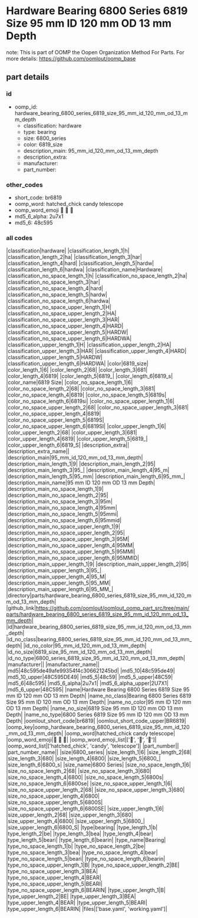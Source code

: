 # Hardware Bearing 6800 Series 6819 Size 95 mm ID 120 mm OD 13 mm Depth  

note: This is part of OOMP the Oopen Organization Method For Parts. For more details: https://github.com/oomlout/oomp_base

##  part details





### id
* oomp_id: hardware_bearing_6800_series_6819_size_95_mm_id_120_mm_od_13_mm_depth
  * classification: hardware
  * type: bearing
  * size: 6800_series
  * color: 6819_size
  * description_main: 95_mm_id_120_mm_od_13_mm_depth
  * description_extra: 
  * manufacturer: 
  * part_number: 

### other_codes
* short_code: br6819
* oomp_word: hatched_chick candy telescope
* oomp_word_emoji :hatched_chick: :candy: :telescope:
* md5_6_alpha: 2u7x1
* md5_6: 48c595

### all codes 
|classification|hardware|
|classification_length_1|h|
|classification_length_2|ha|
|classification_length_3|har|
|classification_length_4|hard|
|classification_length_5|hardw|
|classification_length_6|hardwa|
|classification_name|Hardware|
|classification_no_space_length_1|h|
|classification_no_space_length_2|ha|
|classification_no_space_length_3|har|
|classification_no_space_length_4|hard|
|classification_no_space_length_5|hardw|
|classification_no_space_length_6|hardwa|
|classification_no_space_upper_length_1|H|
|classification_no_space_upper_length_2|HA|
|classification_no_space_upper_length_3|HAR|
|classification_no_space_upper_length_4|HARD|
|classification_no_space_upper_length_5|HARDW|
|classification_no_space_upper_length_6|HARDWA|
|classification_upper_length_1|H|
|classification_upper_length_2|HA|
|classification_upper_length_3|HAR|
|classification_upper_length_4|HARD|
|classification_upper_length_5|HARDW|
|classification_upper_length_6|HARDWA|
|color|6819_size|
|color_length_1|6|
|color_length_2|68|
|color_length_3|681|
|color_length_4|6819|
|color_length_5|6819_|
|color_length_6|6819_s|
|color_name|6819 Size|
|color_no_space_length_1|6|
|color_no_space_length_2|68|
|color_no_space_length_3|681|
|color_no_space_length_4|6819|
|color_no_space_length_5|6819s|
|color_no_space_length_6|6819si|
|color_no_space_upper_length_1|6|
|color_no_space_upper_length_2|68|
|color_no_space_upper_length_3|681|
|color_no_space_upper_length_4|6819|
|color_no_space_upper_length_5|6819S|
|color_no_space_upper_length_6|6819SI|
|color_upper_length_1|6|
|color_upper_length_2|68|
|color_upper_length_3|681|
|color_upper_length_4|6819|
|color_upper_length_5|6819_|
|color_upper_length_6|6819_S|
|description_extra||
|description_extra_name||
|description_main|95_mm_id_120_mm_od_13_mm_depth|
|description_main_length_1|9|
|description_main_length_2|95|
|description_main_length_3|95_|
|description_main_length_4|95_m|
|description_main_length_5|95_mm|
|description_main_length_6|95_mm_|
|description_main_name|95 mm ID 120 mm OD 13 mm Depth|
|description_main_no_space_length_1|9|
|description_main_no_space_length_2|95|
|description_main_no_space_length_3|95m|
|description_main_no_space_length_4|95mm|
|description_main_no_space_length_5|95mmi|
|description_main_no_space_length_6|95mmid|
|description_main_no_space_upper_length_1|9|
|description_main_no_space_upper_length_2|95|
|description_main_no_space_upper_length_3|95M|
|description_main_no_space_upper_length_4|95MM|
|description_main_no_space_upper_length_5|95MMI|
|description_main_no_space_upper_length_6|95MMID|
|description_main_upper_length_1|9|
|description_main_upper_length_2|95|
|description_main_upper_length_3|95_|
|description_main_upper_length_4|95_M|
|description_main_upper_length_5|95_MM|
|description_main_upper_length_6|95_MM_|
|directory|parts/hardware_bearing_6800_series_6819_size_95_mm_id_120_mm_od_13_mm_depth|
|github_link|https://github.com/oomlout/oomlout_oomp_part_src/tree/main/parts/hardware_bearing_6800_series_6819_size_95_mm_id_120_mm_od_13_mm_depth|
|id|hardware_bearing_6800_series_6819_size_95_mm_id_120_mm_od_13_mm_depth|
|id_no_class|bearing_6800_series_6819_size_95_mm_id_120_mm_od_13_mm_depth|
|id_no_color|95_mm_id_120_mm_od_13_mm_depth|
|id_no_size|6819_size_95_mm_id_120_mm_od_13_mm_depth|
|id_no_type|6800_series_6819_size_95_mm_id_120_mm_od_13_mm_depth|
|manufacturer||
|manufacturer_name||
|md5|48c595de49afe99354f4c306621245bd|
|md5_10|48c595de49|
|md5_10_upper|48C595DE49|
|md5_5|48c59|
|md5_5_upper|48C59|
|md5_6|48c595|
|md5_6_alpha|2u7x1|
|md5_6_alpha_upper|2U7X1|
|md5_6_upper|48C595|
|name|Hardware Bearing 6800 Series 6819 Size 95 mm ID 120 mm OD 13 mm Depth|
|name_no_class|Bearing 6800 Series 6819 Size 95 mm ID 120 mm OD 13 mm Depth|
|name_no_color|95 mm ID 120 mm OD 13 mm Depth|
|name_no_size|6819 Size 95 mm ID 120 mm OD 13 mm Depth|
|name_no_type|6800 Series 6819 Size 95 mm ID 120 mm OD 13 mm Depth|
|oomlout_short_code|br6819|
|oomlout_short_code_upper|BR6819|
|oomp_key|oomp_hardware_bearing_6800_series_6819_size_95_mm_id_120_mm_od_13_mm_depth|
|oomp_word|hatched_chick candy telescope|
|oomp_word_emoji|:hatched_chick: :candy: :telescope:|
|oomp_word_emoji_list|[':hatched_chick:', ':candy:', ':telescope:']|
|oomp_word_list|['hatched_chick', 'candy', 'telescope']|
|part_number||
|part_number_name||
|size|6800_series|
|size_length_1|6|
|size_length_2|68|
|size_length_3|680|
|size_length_4|6800|
|size_length_5|6800_|
|size_length_6|6800_s|
|size_name|6800 Series|
|size_no_space_length_1|6|
|size_no_space_length_2|68|
|size_no_space_length_3|680|
|size_no_space_length_4|6800|
|size_no_space_length_5|6800s|
|size_no_space_length_6|6800se|
|size_no_space_upper_length_1|6|
|size_no_space_upper_length_2|68|
|size_no_space_upper_length_3|680|
|size_no_space_upper_length_4|6800|
|size_no_space_upper_length_5|6800S|
|size_no_space_upper_length_6|6800SE|
|size_upper_length_1|6|
|size_upper_length_2|68|
|size_upper_length_3|680|
|size_upper_length_4|6800|
|size_upper_length_5|6800_|
|size_upper_length_6|6800_S|
|type|bearing|
|type_length_1|b|
|type_length_2|be|
|type_length_3|bea|
|type_length_4|bear|
|type_length_5|beari|
|type_length_6|bearin|
|type_name|Bearing|
|type_no_space_length_1|b|
|type_no_space_length_2|be|
|type_no_space_length_3|bea|
|type_no_space_length_4|bear|
|type_no_space_length_5|beari|
|type_no_space_length_6|bearin|
|type_no_space_upper_length_1|B|
|type_no_space_upper_length_2|BE|
|type_no_space_upper_length_3|BEA|
|type_no_space_upper_length_4|BEAR|
|type_no_space_upper_length_5|BEARI|
|type_no_space_upper_length_6|BEARIN|
|type_upper_length_1|B|
|type_upper_length_2|BE|
|type_upper_length_3|BEA|
|type_upper_length_4|BEAR|
|type_upper_length_5|BEARI|
|type_upper_length_6|BEARIN|
|files|['base.yaml', 'working.yaml']|
